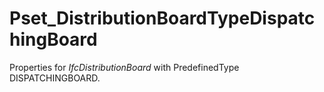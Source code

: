 # Pset_DistributionBoardTypeDispatchingBoard

Properties for _IfcDistributionBoard_ with PredefinedType DISPATCHINGBOARD.<!-- end of definition -->
